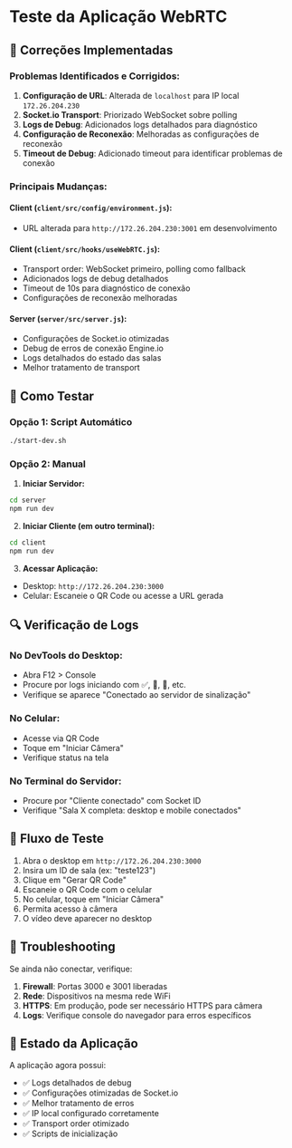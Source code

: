 # Teste da Aplicação WebRTC

## 🔧 Correções Implementadas

### Problemas Identificados e Corrigidos:

1. **Configuração de URL**: Alterada de `localhost` para IP local `172.26.204.230`
2. **Socket.io Transport**: Priorizado WebSocket sobre polling
3. **Logs de Debug**: Adicionados logs detalhados para diagnóstico
4. **Configuração de Reconexão**: Melhoradas as configurações de reconexão
5. **Timeout de Debug**: Adicionado timeout para identificar problemas de conexão

### Principais Mudanças:

#### Client (`client/src/config/environment.js`):
- URL alterada para `http://172.26.204.230:3001` em desenvolvimento

#### Client (`client/src/hooks/useWebRTC.js`):
- Transport order: WebSocket primeiro, polling como fallback
- Adicionados logs de debug detalhados
- Timeout de 10s para diagnóstico de conexão
- Configurações de reconexão melhoradas

#### Server (`server/src/server.js`):
- Configurações de Socket.io otimizadas
- Debug de erros de conexão Engine.io
- Logs detalhados do estado das salas
- Melhor tratamento de transport

## 🚀 Como Testar

### Opção 1: Script Automático
```bash
./start-dev.sh
```

### Opção 2: Manual

1. **Iniciar Servidor:**
```bash
cd server
npm run dev
```

2. **Iniciar Cliente (em outro terminal):**
```bash
cd client
npm run dev
```

3. **Acessar Aplicação:**
- Desktop: `http://172.26.204.230:3000`
- Celular: Escaneie o QR Code ou acesse a URL gerada

## 🔍 Verificação de Logs

### No DevTools do Desktop:
- Abra F12 > Console
- Procure por logs iniciando com ✅, 🚀, 📱, etc.
- Verifique se aparece "Conectado ao servidor de sinalização"

### No Celular:
- Acesse via QR Code
- Toque em "Iniciar Câmera"
- Verifique status na tela

### No Terminal do Servidor:
- Procure por "Cliente conectado" com Socket ID
- Verifique "Sala X completa: desktop e mobile conectados"

## 📱 Fluxo de Teste

1. Abra o desktop em `http://172.26.204.230:3000`
2. Insira um ID de sala (ex: "teste123")
3. Clique em "Gerar QR Code"
4. Escaneie o QR Code com o celular
5. No celular, toque em "Iniciar Câmera"
6. Permita acesso à câmera
7. O vídeo deve aparecer no desktop

## 🐛 Troubleshooting

Se ainda não conectar, verifique:

1. **Firewall**: Portas 3000 e 3001 liberadas
2. **Rede**: Dispositivos na mesma rede WiFi
3. **HTTPS**: Em produção, pode ser necessário HTTPS para câmera
4. **Logs**: Verifique console do navegador para erros específicos

## 🔄 Estado da Aplicação

A aplicação agora possui:
- ✅ Logs detalhados de debug
- ✅ Configurações otimizadas de Socket.io
- ✅ Melhor tratamento de erros
- ✅ IP local configurado corretamente
- ✅ Transport order otimizado
- ✅ Scripts de inicialização
